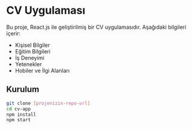 # CV Uygulaması

Bu proje, React.js ile geliştirilmiş bir CV uygulamasıdır. Aşağıdaki bilgileri içerir:

- Kişisel Bilgiler
- Eğitim Bilgileri
- İş Deneyimi
- Yetenekler
- Hobiler ve İlgi Alanları

## Kurulum

```bash
git clone [projenizin-repo-url]
cd cv-app
npm install
npm start